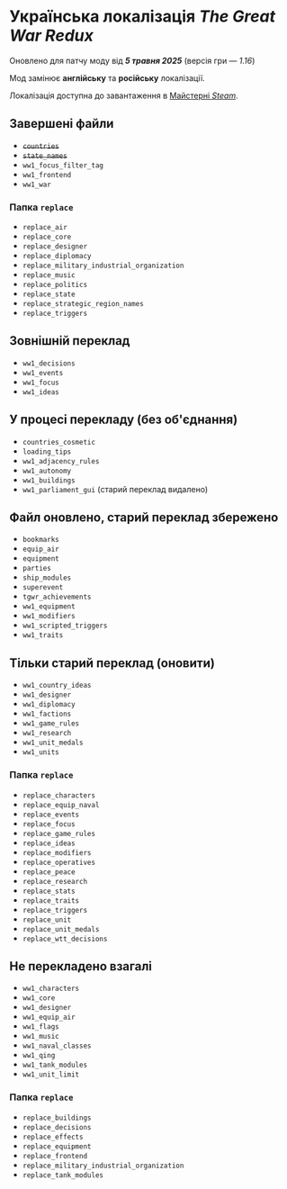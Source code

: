 # Українська локалізація *The Great War Redux*
Оновлено для патчу моду від ***5 травня 2025*** (версія гри&nbsp;— *1.16*)

Мод замінює **англійську** та **російську** локалізації.

Локалізація доступна до завантаження в [Майстерні *Steam*](https://steamcommunity.com/workshop/filedetails/?id=2880535545).

## Завершені файли
+ ~~`countries`~~
+ ~~`state_names`~~
+ `ww1_focus_filter_tag`
+ `ww1_frontend`
+ `ww1_war`

### Папка `replace`
+ `replace_air`
+ `replace_core`
+ `replace_designer`
+ `replace_diplomacy`
+ `replace_military_industrial_organization`
+ `replace_music`
+ `replace_politics`
+ `replace_state`
+ `replace_strategic_region_names`
+ `replace_triggers`

## Зовнішній переклад
+ `ww1_decisions`
+ `ww1_events`
+ `ww1_focus`
+ `ww1_ideas`

## У процесі перекладу (без об'єднання)
+ `countries_cosmetic`
+ `loading_tips`
+ `ww1_adjacency_rules`
+ `ww1_autonomy`
+ `ww1_buildings`
+ `ww1_parliament_gui` (старий переклад видалено)

## Файл оновлено, старий переклад збережено
+ `bookmarks`
+ `equip_air`
+ `equipment`
+ `parties`
+ `ship_modules`
+ `superevent`
+ `tgwr_achievements`
+ `ww1_equipment`
+ `ww1_modifiers`
+ `ww1_scripted_triggers`
+ `ww1_traits`

## Тільки старий переклад (оновити)
+ `ww1_country_ideas`
+ `ww1_designer`
+ `ww1_diplomacy`
+ `ww1_factions`
+ `ww1_game_rules`
+ `ww1_research`
+ `ww1_unit_medals`
+ `ww1_units`

### Папка `replace`
+ `replace_characters`
+ `replace_equip_naval`
+ `replace_events`
+ `replace_focus`
+ `replace_game_rules`
+ `replace_ideas`
+ `replace_modifiers`
+ `replace_operatives`
+ `replace_peace`
+ `replace_research`
+ `replace_stats`
+ `replace_traits`
+ `replace_triggers`
+ `replace_unit`
+ `replace_unit_medals`
+ `replace_wtt_decisions`

## Не перекладено взагалі
+ `ww1_characters`
+ `ww1_core`
+ `ww1_designer`
+ `ww1_equip_air`
+ `ww1_flags`
+ `ww1_music`
+ `ww1_naval_classes`
+ `ww1_qing`
+ `ww1_tank_modules`
+ `ww1_unit_limit`

### Папка `replace`
+ `replace_buildings`
+ `replace_decisions`
+ `replace_effects`
+ `replace_equipment`
+ `replace_frontend`
+ `replace_military_industrial_organization`
+ `replace_tank_modules`